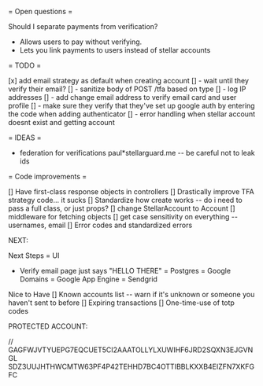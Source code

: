 = Open questions =

Should I separate payments from verification?

* Allows users to pay without verifying.
* Lets you link payments to users instead of stellar accounts

= TODO =

[x] add email strategy as default when creating account
[] - wait until they verify their email?
[] - sanitize body of POST /tfa based on type
[] - log IP addresses
[] - add change email address to verify email card and user profile
[] - make sure they verify that they've set up google auth by entering the code when adding authenticator
[] - error handling when stellar account doesnt exist and getting account

= IDEAS =

* federation for verifications paul\*stellarguard.me -- be careful not to leak ids

= Code improvements =

[] Have first-class response objects in controllers
[] Drastically improve TFA strategy code... it sucks
[] Standardize how create works -- do i need to pass a full class, or just props?
[] change StellarAccount to Account
[] middleware for fetching objects
[] get case sensitivity on everything -- usernames, email
[] Error codes and standardized errors

NEXT:

Next Steps
= UI

* Verify email page just says "HELLO THERE"
  = Postgres
  = Google Domains
  = Google App Engine
  = Sendgrid

Nice to Have
[] Known accounts list -- warn if it's unknown or someone you haven't sent to before
[] Expiring transactions
[] One-time-use of totp codes

PROTECTED ACCOUNT:

// GAGFWJVTYUEPG7EQCUET5CI2AAATOLLYLXUWIHF6JRD2SQXN3EJGVNGL SDZ3UUJHTHWCMTW63PF4P42TEHHD7BC4OTTIBBLKXXB4EIZFN7XKFGFC
